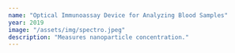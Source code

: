 ```yaml
---
name: "Optical Immunoassay Device for Analyzing Blood Samples"
year: 2019
image: "/assets/img/spectro.jpeg"
description: "Measures nanoparticle concentration."
---
```


